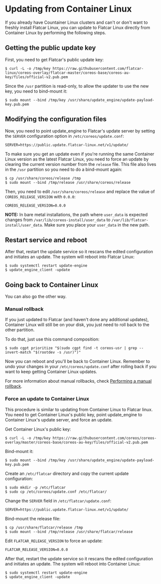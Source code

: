 # Updating from Container Linux

If you already have Countainer Linux clusters and can't or don't want to freshly install Flatcar Linux, you can update to Flatcar Linux directly from Container Linux by performing the following steps.

## Getting the public update key

First, you need to get Flatcar's public update key:

```
$ curl -L -o /tmp/key https://raw.githubusercontent.com/flatcar-linux/coreos-overlay/flatcar-master/coreos-base/coreos-au-key/files/official-v2.pub.pem
```

Since the `/usr` partition is read-only, to allow the updater to use the new key, you need to bind-mount it:

```
$ sudo mount --bind /tmp/key /usr/share/update_engine/update-payload-key.pub.pem
```

## Modifying the configuration files

Now, you need to point update_engine to Flatcar's update server by setting the `SERVER` configuration option in `/etc/coreos/update.conf`:

```
SERVER=https://public.update.flatcar-linux.net/v1/update/
```

To make sure you get an update even if you're running the same Container Linux version as the latest Flatcar Linux, you need to force an update by clearing the current version number from the `release` file.
This file also lives in the `/usr` partition so you need to do a bind-mount again:

```
$ cp /usr/share/coreos/release /tmp
$ sudo mount --bind /tmp/release /usr/share/coreos/release
```

Then, you need to edit `/usr/share/coreos/release` and replace the value of `COREOS_RELEASE_VERSION` with `0.0.0`:

```
COREOS_RELEASE_VERSION=0.0.0
```

**NOTE:** In bare metal installations, the path where `user_data` is expected changes from `/var/lib/coreos-install/user_data` to `/var/lib/flatcar-install/user_data`. Make sure you place your `user_data` in the new path.

## Restart service and reboot

After that, restart the update service so it rescans the edited configuration and initiates an update.
The system will reboot into Flatcar Linux:

```
$ sudo systemctl restart update-engine
$ update_engine_client -update
```

## Going back to Container Linux

You can also go the other way.

### Manual rollback

If you just updated to Flatcar (and haven't done any additional updates), Container Linux will still be on your disk, you just need to roll back to the other partition.

To do that, just use this command composition:

```
$ sudo cgpt prioritize "$(sudo cgpt find -t coreos-usr | grep --invert-match "$(rootdev -s /usr)")"
```

Now you can reboot and you'll be back to Container Linux.
Remember to undo your changes in your `/etc/coreos/update.conf` after rolling back if you want to keep getting Container Linux updates.

For more information about manual rollbacks, check [Performing a manual rollback](https://coreos.com/os/docs/latest/manual-rollbacks.html#performing-a-manual-rollback).

### Force an update to Container Linux

This procedure is similar to updating from Container Linux to Flatcar linux.
You need to get Container Linux's public key, point update_engine to Container Linux's update server, and force an update.

Get Container Linux's public key:

```
$ curl -L -o /tmp/key https://raw.githubusercontent.com/coreos/coreos-overlay/master/coreos-base/coreos-au-key/files/official-v2.pub.pem
```

Bind-mount it:

```
$ sudo mount --bind /tmp/key /usr/share/update_engine/update-payload-key.pub.pem
```

Create an `/etc/flatcar` directory and copy the current update configuration:

```
$ sudo mkdir -p /etc/flatcar
$ sudo cp /etc/coreos/update.conf /etc/flatcar/
```

Change the `SERVER` field in `/etc/flatcar/update.conf`:

```
SERVER=https://public.update.flatcar-linux.net/v1/update/
```

Bind-mount the release file:

```
$ cp /usr/share/flatcar/release /tmp
$ sudo mount --bind /tmp/release /usr/share/flatcar/release
```

Edit `FLATCAR_RELEASE_VERSION` to force an update:

```
FLATCAR_RELEASE_VERSION=0.0.0
```

After that, restart the update service so it rescans the edited configuration and initiates an update.
The system will reboot into Container Linux:

```
$ sudo systemctl restart update-engine
$ update_engine_client -update
```
